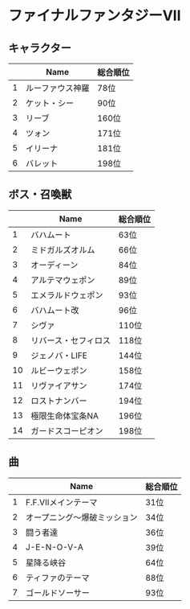 # ファイナルファンタジーVII

## キャラクター
||Name|総合順位|
|-|-|-|
|1|ルーファウス神羅|78位|
|2|ケット・シー|90位|
|3|リーブ|160位|
|4|ツォン|171位|
|5|イリーナ|181位|
|6|バレット|198位|

## ボス・召喚獣
||Name|総合順位|
|-|-|-|
|1|バハムート|63位|
|2|ミドガルズオルム|66位|
|3|オーディーン|84位|
|4|アルテマウェポン|89位|
|5|エメラルドウェポン|93位|
|6|バハムート改|96位|
|7|シヴァ|110位|
|8|リバース・セフィロス|118位|
|9|ジェノバ・LIFE|144位|
|10|ルビーウェポン|158位|
|11|リヴァイアサン|174位|
|12|ロストナンバー|194位|
|13|極限生命体宝条NA|196位|
|14|ガードスコーピオン|198位|

## 曲
||Name|総合順位|
|-|-|-|
|1|F.F.VIIメインテーマ|31位|
|2|オープニング～爆破ミッション|34位|
|3|闘う者達|36位|
|4|J-E-N-O-V-A|39位|
|5|星降る峡谷|64位|
|6|ティファのテーマ|88位|
|7|ゴールドソーサー|93位|

